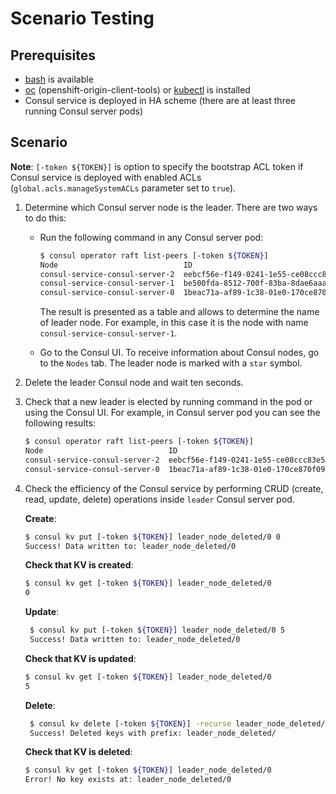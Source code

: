 # Scenario Testing

## Prerequisites

- [bash](https://en.wikipedia.org/wiki/Bash_(Unix_shell)) is available
- [oc](https://github.com/openshift/origin/releases) (openshift-origin-client-tools) or
  [kubectl](https://github.com/kubernetes/kubernetes/releases) is installed
- Consul service is deployed in HA scheme (there are at least three running Consul server pods)

## Scenario

**Note**: `[-token ${TOKEN}]` is option to specify the bootstrap ACL token if Consul service is deployed
with enabled ACLs (`global.acls.manageSystemACLs` parameter set to `true`).

1. Determine which Consul server node is the leader. There are two ways to do this:

   * Run the following command in any Consul server pod:

     ```sh
     $ consul operator raft list-peers [-token ${TOKEN}]
     Node                            ID                                    Address            State     Voter  RaftProtocol
     consul-service-consul-server-2  eebcf56e-f149-0241-1e55-ce08ccc83e55  10.128.7.70:8300   follower  true   3
     consul-service-consul-server-1  be500fda-8512-700f-83ba-8dae6aaaba13  10.128.3.111:8300  leader    true   3
     consul-service-consul-server-0  1beac71a-af89-1c38-01e0-170ce870f097  10.128.5.131:8300  follower  true   3
     ``` 

     The result is presented as a table and allows to determine the name of leader node. For example,
     in this case it is the node with name `consul-service-consul-server-1`.

   * Go to the Consul UI.
     To receive information about Consul nodes, go to the `Nodes` tab. The leader node is marked with
     a `star` symbol.

2. Delete the leader Consul node and wait ten seconds.

3. Check that a new leader is elected by running command in the pod or using the Consul UI. For example,
   in Consul server pod you can see the following results:

    ```sh
    $ consul operator raft list-peers [-token ${TOKEN}]
    Node                            ID                                    Address            State     Voter  RaftProtocol
    consul-service-consul-server-2  eebcf56e-f149-0241-1e55-ce08ccc83e55  10.128.7.70:8300   leader    true   3
    consul-service-consul-server-0  1beac71a-af89-1c38-01e0-170ce870f097  10.128.5.131:8300  follower  true   3
    ```

4. Check the efficiency of the Consul service by performing CRUD (create, read, update, delete) operations
   inside `leader` Consul server pod.
    
    **Create**:

    ```sh
    $ consul kv put [-token ${TOKEN}] leader_node_deleted/0 0
    Success! Data written to: leader_node_deleted/0
    ```

   **Check that KV is created**:

    ```sh
    $ consul kv get [-token ${TOKEN}] leader_node_deleted/0
    0
    ```

   **Update**:

   ```sh
    $ consul kv put [-token ${TOKEN}] leader_node_deleted/0 5
    Success! Data written to: leader_node_deleted/0
    ```

   **Check that KV is updated**:

    ```sh
    $ consul kv get [-token ${TOKEN}] leader_node_deleted/0
    5
    ```

    **Delete**:

   ```sh
    $ consul kv delete [-token ${TOKEN}] -recurse leader_node_deleted/
    Success! Deleted keys with prefix: leader_node_deleted/
   ```

   **Check that KV is deleted**:

   ```sh
   $ consul kv get [-token ${TOKEN}] leader_node_deleted/0
   Error! No key exists at: leader_node_deleted/0
   ```
